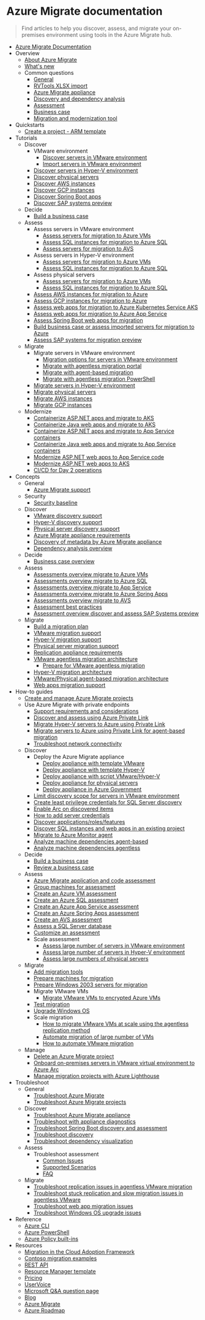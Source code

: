 # Azure Migrate documentation
> Find articles to help you discover, assess, and migrate your on-premises environment using tools in the Azure Migrate hub.
  - [Azure Migrate Documentation](https://learn.microsoft.com/en-us/azure/migrate/)
  - Overview
    - [About Azure Migrate](https://learn.microsoft.com/en-us/azure/migrate/migrate-services-overview)
    - [What's new](https://learn.microsoft.com/en-us/azure/migrate/whats-new)
    - Common questions
      - [General](https://learn.microsoft.com/en-us/azure/migrate/resources-faq)
      - [RVTools XLSX import](https://learn.microsoft.com/en-us/azure/migrate/common-questions-import)
      - [Azure Migrate appliance](https://learn.microsoft.com/en-us/azure/migrate/common-questions-appliance)
      - [Discovery and dependency analysis](https://learn.microsoft.com/en-us/azure/migrate/common-questions-discovery-dependency-analysis)
      - [Assessment](https://learn.microsoft.com/en-us/azure/migrate/common-questions-discovery-assessment)
      - [Business case](https://learn.microsoft.com/en-us/azure/migrate/common-questions-business-case)
      - [Migration and modernization tool](https://learn.microsoft.com/en-us/azure/migrate/common-questions-server-migration)
  - Quickstarts
    - [Create a project - ARM template](https://learn.microsoft.com/en-us/azure/migrate/quickstart-create-migrate-project)
  - Tutorials
    - Discover
      - VMware environment
        - [Discover servers in VMware environment](https://learn.microsoft.com/en-us/azure/migrate/vmware/tutorial-discover-vmware?context=/azure/migrate/context/migrate-context)
        - [Import servers in VMware environment](https://learn.microsoft.com/en-us/azure/migrate/vmware/tutorial-import-vmware-using-rvtools-xlsx?context=/azure/migrate/context/migrate-context)
      - [Discover servers in Hyper-V environment](https://learn.microsoft.com/en-us/azure/migrate/tutorial-discover-hyper-v)
      - [Discover physical servers](https://learn.microsoft.com/en-us/azure/migrate/tutorial-discover-physical)
      - [Discover AWS instances](https://learn.microsoft.com/en-us/azure/migrate/tutorial-discover-aws)
      - [Discover GCP instances](https://learn.microsoft.com/en-us/azure/migrate/tutorial-discover-gcp)
      - [Discover Spring Boot apps](https://learn.microsoft.com/en-us/azure/migrate/tutorial-discover-spring-boot)
      - [Discover SAP systems preview](https://learn.microsoft.com/en-us/azure/migrate/tutorial-discover-sap-systems)
    - Decide
      - [Build a business case](https://learn.microsoft.com/en-us/azure/migrate/how-to-build-a-business-case)
    - Assess
      - Assess servers in VMware environment
        - [Assess servers for migration to Azure VMs](https://learn.microsoft.com/en-us/azure/migrate/vmware/tutorial-assess-vmware-azure-vm?context=/azure/migrate/context/migrate-context)
        - [Assess SQL instances for migration to Azure SQL](https://learn.microsoft.com/en-us/azure/migrate/tutorial-assess-sql-vmware)
        - [Assess servers for migration to AVS](https://learn.microsoft.com/en-us/azure/migrate/vmware/tutorial-assess-vmware-azure-vmware-solution?context=/azure/migrate/context/migrate-context)
      - Assess servers in Hyper-V environment
        - [Assess servers for migration to Azure VMs](https://learn.microsoft.com/en-us/azure/migrate/tutorial-assess-hyper-v)
        - [Assess SQL instances for migration to Azure SQL](https://learn.microsoft.com/en-us/azure/migrate/tutorial-assess-sql)
      - Assess physical servers
        - [Assess servers for migration to Azure VMs](https://learn.microsoft.com/en-us/azure/migrate/tutorial-assess-physical)
        - [Assess SQL instances for migration to Azure SQL](https://learn.microsoft.com/en-us/azure/migrate/tutorial-assess-sql)
      - [Assess AWS instances for migration to Azure](https://learn.microsoft.com/en-us/azure/migrate/tutorial-assess-aws)
      - [Assess GCP instances for migration to Azure](https://learn.microsoft.com/en-us/azure/migrate/tutorial-assess-gcp)
      - [Assess web apps for migration to Azure Kubernetes Service AKS](https://learn.microsoft.com/en-us/azure/migrate/tutorial-assess-aspnet-aks)
      - [Assess web apps for migration to Azure App Service](https://learn.microsoft.com/en-us/azure/migrate/tutorial-assess-webapps)
      - [Assess Spring Boot web apps for migration](https://learn.microsoft.com/en-us/azure/migrate/tutorial-assess-spring-boot)
      - [Build business case or assess imported servers for migration to Azure](https://learn.microsoft.com/en-us/azure/migrate/tutorial-discover-import)
      - [Assess SAP systems for migration preview](https://learn.microsoft.com/en-us/azure/migrate/tutorial-assess-sap-systems)
    - Migrate
      - Migrate servers in VMware environment
        - [Migration options for servers in VMware environment](https://learn.microsoft.com/en-us/azure/migrate/vmware/server-migrate-overview?context=/azure/migrate/context/migrate-context)
        - [Migrate with agentless migration portal](https://learn.microsoft.com/en-us/azure/migrate/vmware/tutorial-migrate-vmware?context=/azure/migrate/context/migrate-context)
        - [Migrate with agent-based migration](https://learn.microsoft.com/en-us/azure/migrate/vmware/tutorial-migrate-vmware-agent?context=/azure/migrate/context/migrate-context)
        - [Migrate with agentless migration PowerShell](https://learn.microsoft.com/en-us/azure/migrate/vmware/tutorial-migrate-vmware-powershell?context=/azure/migrate/context/migrate-context)
      - [Migrate servers in Hyper-V environment](https://learn.microsoft.com/en-us/azure/migrate/tutorial-migrate-hyper-v)
      - [Migrate physical servers](https://learn.microsoft.com/en-us/azure/migrate/tutorial-migrate-physical-virtual-machines)
      - [Migrate AWS instances](https://learn.microsoft.com/en-us/azure/migrate/tutorial-migrate-aws-virtual-machines)
      - [Migrate GCP instances](https://learn.microsoft.com/en-us/azure/migrate/tutorial-migrate-gcp-virtual-machines)
    - Modernize
      - [Containerize ASP.NET apps and migrate to AKS](https://learn.microsoft.com/en-us/azure/migrate/tutorial-app-containerization-aspnet-kubernetes)
      - [Containerize Java web apps and migrate to AKS](https://learn.microsoft.com/en-us/azure/migrate/tutorial-app-containerization-java-kubernetes)
      - [Containerize ASP.NET apps and migrate to App Service containers](https://learn.microsoft.com/en-us/azure/migrate/tutorial-app-containerization-aspnet-app-service)
      - [Containerize Java web apps and migrate to App Service containers](https://learn.microsoft.com/en-us/azure/migrate/tutorial-app-containerization-java-app-service)
      - [Modernize ASP.NET web apps to App Service code](https://learn.microsoft.com/en-us/azure/migrate/tutorial-modernize-asp-net-appservice-code)
      - [Modernize ASP.NET web apps to AKS](https://learn.microsoft.com/en-us/azure/migrate/tutorial-modernize-asp-net-aks)
      - [CI/CD for Day 2 operations](https://learn.microsoft.com/en-us/azure/migrate/tutorial-app-containerization-azure-pipeline)
  - Concepts
    - General
      - [Azure Migrate support](https://learn.microsoft.com/en-us/azure/migrate/migrate-support-matrix)
    - Security
      - [Security baseline](https://learn.microsoft.com/security/benchmark/azure/baselines/azure-migrate-security-baseline?context=/azure/migrate/context/migrate-context)
    - Discover
      - [VMware discovery support](https://learn.microsoft.com/en-us/azure/migrate/vmware/migrate-support-matrix-vmware?context=/azure/migrate/context/migrate-context)
      - [Hyper-V discovery support](https://learn.microsoft.com/en-us/azure/migrate/migrate-support-matrix-hyper-v)
      - [Physical server discovery support](https://learn.microsoft.com/en-us/azure/migrate/migrate-support-matrix-physical)
      - [Azure Migrate appliance requirements](https://learn.microsoft.com/en-us/azure/migrate/migrate-appliance)
      - [Discovery of metadata by Azure Migrate appliance](https://learn.microsoft.com/en-us/azure/migrate/discovered-metadata)
      - [Dependency analysis overview](https://learn.microsoft.com/en-us/azure/migrate/concepts-dependency-visualization)
    - Decide
      - [Business case overview](https://learn.microsoft.com/en-us/azure/migrate/concepts-business-case-calculation)
    - Assess
      - [Assessments overview migrate to Azure VMs](https://learn.microsoft.com/en-us/azure/migrate/concepts-assessment-calculation)
      - [Assessments overview migrate to Azure SQL](https://learn.microsoft.com/en-us/azure/migrate/concepts-azure-sql-assessment-calculation)
      - [Assessments overview migrate to App Service](https://learn.microsoft.com/en-us/azure/migrate/concepts-azure-webapps-assessment-calculation)
      - [Assessments overview migrate to Azure Spring Apps](https://learn.microsoft.com/en-us/azure/migrate/concepts-azure-spring-apps-assessment-calculation)
      - [Assessments overview migrate to AVS](https://learn.microsoft.com/en-us/azure/migrate/concepts-azure-vmware-solution-assessment-calculation)
      - [Assessment best practices](https://learn.microsoft.com/en-us/azure/migrate/best-practices-assessment)
      - [Assessment overview discover and assess SAP Systems preview](https://learn.microsoft.com/en-us/azure/migrate/concepts-azure-sap-systems-assessment)
    - Migrate
      - [Build a migration plan](https://learn.microsoft.com/en-us/azure/migrate/concepts-migration-planning)
      - [VMware migration support](https://learn.microsoft.com/en-us/azure/migrate/vmware/migrate-support-matrix-vmware-migration?context=/azure/migrate/context/migrate-context)
      - [Hyper-V migration support](https://learn.microsoft.com/en-us/azure/migrate/migrate-support-matrix-hyper-v-migration)
      - [Physical server migration support](https://learn.microsoft.com/en-us/azure/migrate/migrate-support-matrix-physical-migration)
      - [Replication appliance requirements](https://learn.microsoft.com/en-us/azure/migrate/migrate-replication-appliance)
      - [VMware agentless migration architecture](https://learn.microsoft.com/en-us/azure/migrate/vmware/concepts-vmware-agentless-migration?context=/azure/migrate/context/migrate-context)
        - [Prepare for VMware agentless migration](https://learn.microsoft.com/en-us/azure/migrate/vmware/prepare-for-agentless-migration?context=/azure/migrate/context/migrate-context)
      - [Hyper-V migration architecture](https://learn.microsoft.com/en-us/azure/migrate/hyper-v-migration-architecture)
      - [VMware/Physical agent-based migration architecture](https://learn.microsoft.com/en-us/azure/migrate/vmware/agent-based-migration-architecture?context=/azure/migrate/context/migrate-context)
      - [Web apps migration support](https://learn.microsoft.com/en-us/azure/migrate/concepts-migration-webapps)
  - How-to guides
    - [Create and manage Azure Migrate projects](https://learn.microsoft.com/en-us/azure/migrate/create-manage-projects)
    - Use Azure Migrate with private endpoints
      - [Support requirements and considerations](https://learn.microsoft.com/en-us/azure/migrate/how-to-use-azure-migrate-with-private-endpoints)
      - [Discover and assess using Azure Private Link](https://learn.microsoft.com/en-us/azure/migrate/discover-and-assess-using-private-endpoints)
      - [Migrate Hyper-V servers to Azure using Private Link](https://learn.microsoft.com/en-us/azure/migrate/migrate-hyper-v-servers-to-azure-using-private-link)
      - [Migrate servers to Azure using Private Link for agent-based migration](https://learn.microsoft.com/en-us/azure/migrate/migrate-servers-to-azure-using-private-link-agent-based)
      - [Troubleshoot network connectivity](https://learn.microsoft.com/en-us/azure/migrate/troubleshoot-network-connectivity)
    - Discover
      - Deploy the Azure Migrate appliance
        - [Deploy appliance with template VMware](https://learn.microsoft.com/en-us/azure/migrate/vmware/how-to-set-up-appliance-vmware?context=/azure/migrate/context/migrate-context)
        - [Deploy appliance with template Hyper-V](https://learn.microsoft.com/en-us/azure/migrate/how-to-set-up-appliance-hyper-v)
        - [Deploy appliance with script VMware/Hyper-V](https://learn.microsoft.com/en-us/azure/migrate/deploy-appliance-script)
        - [Deploy appliance for physical servers](https://learn.microsoft.com/en-us/azure/migrate/how-to-set-up-appliance-physical)
        - [Deploy appliance in Azure Government](https://learn.microsoft.com/en-us/azure/migrate/deploy-appliance-script-government)
      - [Limit discovery scope for servers in VMware environment](https://learn.microsoft.com/en-us/azure/migrate/vmware/set-discovery-scope?context=/azure/migrate/context/migrate-context)
      - [Create least privilege credentials for SQL Server discovery](https://learn.microsoft.com/en-us/azure/migrate/least-privilege-credentials)
      - [Enable Arc on discovered items](https://learn.microsoft.com/en-us/azure/migrate/how-to-arc-enable-inventory)
      - [How to add server credentials](https://learn.microsoft.com/en-us/azure/migrate/add-server-credentials)
      - [Discover applications/roles/features](https://learn.microsoft.com/en-us/azure/migrate/how-to-discover-applications)
      - [Discover SQL instances and web apps in an existing project](https://learn.microsoft.com/en-us/azure/migrate/how-to-discover-sql-existing-project)
      - [Migrate to Azure Monitor agent](https://learn.microsoft.com/en-us/azure/migrate/azure-monitor-agent-migration)
      - [Analyze machine dependencies agent-based](https://learn.microsoft.com/en-us/azure/migrate/how-to-create-group-machine-dependencies)
      - [Analyze machine dependencies agentless](https://learn.microsoft.com/en-us/azure/migrate/how-to-create-group-machine-dependencies-agentless)
    - Decide
      - [Build a business case](https://learn.microsoft.com/en-us/azure/migrate/how-to-build-a-business-case)
      - [Review a business case](https://learn.microsoft.com/en-us/azure/migrate/how-to-view-a-business-case)
    - Assess
      - [Azure Migrate application and code assessment](https://learn.microsoft.com/en-us/azure/migrate/appcat/)
      - [Group machines for assessment](https://learn.microsoft.com/en-us/azure/migrate/how-to-create-a-group)
      - [Create an Azure VM assessment](https://learn.microsoft.com/en-us/azure/migrate/how-to-create-assessment)
      - [Create an Azure SQL assessment](https://learn.microsoft.com/en-us/azure/migrate/how-to-create-azure-sql-assessment)
      - [Create an Azure App Service assessment](https://learn.microsoft.com/en-us/azure/migrate/how-to-create-azure-app-service-assessment)
      - [Create an Azure Spring Apps assessment](https://learn.microsoft.com/en-us/azure/migrate/how-to-create-azure-spring-apps-assessment)
      - [Create an AVS assessment](https://learn.microsoft.com/en-us/azure/migrate/how-to-create-azure-vmware-solution-assessment)
      - [Assess a SQL Server database](https://learn.microsoft.com/sql/dma/dma-assess-sql-data-estate-to-sqldb)
      - [Customize an assessment](https://learn.microsoft.com/en-us/azure/migrate/how-to-modify-assessment)
      - Scale assessment
        - [Assess large number of servers in VMware environment](https://learn.microsoft.com/en-us/azure/migrate/scale-vmware-assessment)
        - [Assess large number of servers in Hyper-V environment](https://learn.microsoft.com/en-us/azure/migrate/scale-hyper-v-assessment)
        - [Assess large numbers of physical servers](https://learn.microsoft.com/en-us/azure/migrate/scale-physical-assessment)
    - Migrate
      - [Add migration tools](https://learn.microsoft.com/en-us/azure/migrate/how-to-migrate)
      - [Prepare machines for migration](https://learn.microsoft.com/en-us/azure/migrate/prepare-for-migration)
      - [Prepare Windows 2003 servers for migration](https://learn.microsoft.com/en-us/azure/migrate/prepare-windows-server-2003-migration)
      - Migrate VMware VMs
        - [Migrate VMware VMs to encrypted Azure VMs](https://learn.microsoft.com/en-us/azure/migrate/vmware/how-to-migrate-vmware-vms-with-cmk-disks?context=/azure/migrate/context/migrate-context)
      - [Test migration](https://learn.microsoft.com/en-us/azure/migrate/vmware/how-to-test-replicating-virtual-machines?context=/azure/migrate/context/migrate-context)
      - [Upgrade Windows OS](https://learn.microsoft.com/en-us/azure/migrate/how-to-upgrade-windows)
      - Scale migration
        - [How to migrate VMware VMs at scale using the agentless replication method](https://learn.microsoft.com/en-us/azure/migrate/how-to-scale-out-for-migration)
        - [Automate migration of large number of VMs](https://learn.microsoft.com/en-us/azure/migrate/how-to-migrate-at-scale)
        - [How to automate VMware migration](https://learn.microsoft.com/en-us/azure/migrate/vmware/how-to-automate-migration?context=/azure/migrate/context/migrate-context)
    - Manage
      - [Delete an Azure Migrate project](https://learn.microsoft.com/en-us/azure/migrate/how-to-delete-project)
      - [Onboard on-premises servers in VMware virtual environment to Azure Arc](https://learn.microsoft.com/en-us/azure/migrate/onboard-to-azure-arc-with-azure-migrate)
      - [Manage migration projects with Azure Lighthouse](https://learn.microsoft.com/azure/lighthouse/how-to/migration-at-scale?toc=/azure/migrate/toc.json&bc=/azure/migrate/breadcrumb/toc.json)
  - Troubleshoot
    - General
      - [Troubleshoot Azure Migrate](https://learn.microsoft.com/en-us/azure/migrate/troubleshoot-general)
      - [Troubleshoot Azure Migrate projects](https://learn.microsoft.com/en-us/azure/migrate/troubleshoot-project)
    - Discover
      - [Troubleshoot Azure Migrate appliance](https://learn.microsoft.com/en-us/azure/migrate/troubleshoot-appliance)
      - [Troubleshoot with appliance diagnostics](https://learn.microsoft.com/en-us/azure/migrate/troubleshoot-appliance-diagnostic)
      - [Troubleshoot Spring Boot discovery and assessment](https://learn.microsoft.com/en-us/azure/migrate/troubleshoot-spring-boot-discovery)
      - [Troubleshoot discovery](https://learn.microsoft.com/en-us/azure/migrate/troubleshoot-discovery)
      - [Troubleshoot dependency visualization](https://learn.microsoft.com/en-us/azure/migrate/troubleshoot-dependencies)
    - Assess
      - Troubleshoot assessment
        - [Common Issues](https://learn.microsoft.com/en-us/azure/migrate/troubleshoot-assessment)
        - [Supported Scenarios](https://learn.microsoft.com/en-us/azure/migrate/troubleshoot-assessment-supported-scenarios)
        - [FAQ](https://learn.microsoft.com/en-us/azure/migrate/troubleshoot-assessment-faq)
    - Migrate
      - [Troubleshoot replication issues in agentless VMware migration](https://learn.microsoft.com/en-us/azure/migrate/vmware/troubleshoot-changed-block-tracking-replication?context=/azure/migrate/context/migrate-context)
      - [Troubleshoot stuck replication and slow migration issues in agentless VMware](https://learn.microsoft.com/en-us/azure/migrate/vmware/troubleshoot-replication-vmware?context=/azure/migrate/context/migrate-context)
      - [Troubleshoot web app migration issues](https://learn.microsoft.com/en-us/azure/migrate/troubleshoot-webapps-migration)
      - [Troubleshoot Windows OS upgrade issues](https://learn.microsoft.com/en-us/azure/migrate/troubleshoot-upgrade)
  - Reference
    - [Azure CLI](https://learn.microsoft.com/cli/azure/offazure)
    - [Azure PowerShell](https://learn.microsoft.com/powershell/module/az.migrate/)
    - [Azure Policy built-ins](https://learn.microsoft.com/en-us/azure/migrate/policy-reference)
  - Resources
    - [Migration in the Cloud Adoption Framework](https://learn.microsoft.com/azure/cloud-adoption-framework/migrate/)
    - [Contoso migration examples](https://learn.microsoft.com/azure/cloud-adoption-framework/migrate/azure-best-practices/contoso-migration-overview)
    - [REST API](https://learn.microsoft.com/rest/api/migrate/)
    - [Resource Manager template](https://learn.microsoft.com/azure/templates/microsoft.migrate/allversions)
    - [Pricing](https://azure.microsoft.com/pricing/details/azure-migrate/)
    - [UserVoice](https://aka.ms/AzureMigrateUservoice)
    - [Microsoft Q&A question page](https://learn.microsoft.com/answers/topics/azure-migrate.html)
    - [Blog](https://azure.microsoft.com/blog/tag/azure-migrate/)
    - [Azure Migrate](https://azure.microsoft.com/migrate)
    - [Azure Roadmap](https://azure.microsoft.com/roadmap/)

